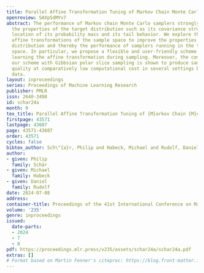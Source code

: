 ```yaml
---
title: Parallel Affine Transformation Tuning of Markov Chain Monte Carlo
openreview: SAXp5dMYv7
abstract: The performance of Markov chain Monte Carlo samplers strongly depends on
  the properties of the target distribution such as its covariance structure, the
  location of its probability mass and its tail behavior. We explore the use of bijective
  affine transformations of the sample space to improve the properties of the target
  distribution and thereby the performance of samplers running in the transformed
  space. In particular, we propose a flexible and user-friendly scheme for adaptively
  learning the affine transformation during sampling. Moreover, the combination of
  our scheme with Gibbsian polar slice sampling is shown to produce samples of high
  quality at comparatively low computational cost in several settings based on real-world
  data.
layout: inproceedings
series: Proceedings of Machine Learning Research
publisher: PMLR
issn: 2640-3498
id: schar24a
month: 0
tex_title: Parallel Affine Transformation Tuning of {M}arkov Chain {M}onte {C}arlo
firstpage: 43571
lastpage: 43607
page: 43571-43607
order: 43571
cycles: false
bibtex_author: Sch\"{a}r, Philip and Habeck, Michael and Rudolf, Daniel
author:
- given: Philip
  family: Schär
- given: Michael
  family: Habeck
- given: Daniel
  family: Rudolf
date: 2024-07-08
address:
container-title: Proceedings of the 41st International Conference on Machine Learning
volume: '235'
genre: inproceedings
issued:
  date-parts:
  - 2024
  - 7
  - 8
pdf: https://proceedings.mlr.press/v235/assets/schar24a/schar24a.pdf
extras: []
# Format based on Martin Fenner's citeproc: https://blog.front-matter.io/posts/citeproc-yaml-for-bibliographies/
---
```

